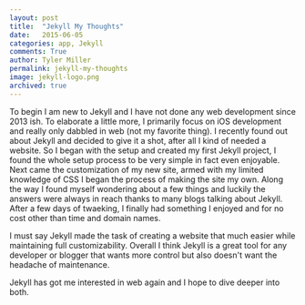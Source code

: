 ```yaml
---
layout: post
title:  "Jekyll My Thoughts"
date:   2015-06-05 
categories: app, Jekyll 
comments: True
author: Tyler Miller
permalink: jekyll-my-thoughts
image: jekyll-logo.png
archived: true
---
```

To begin I am new to Jekyll and I have not done any web development since 2013 ish. To elaborate a little more, I primarily focus on iOS development and really only dabbled in web (not my favorite thing). I recently found out about Jekyll and decided to give it a shot, after all I kind of needed a website. So I began with the setup and created my first Jekyll project, I found the whole setup process to be very simple in fact even enjoyable. Next came the customization of my new site, armed with my limited knowledge of CSS I began the process of making the site my own. Along the way I found myself wondering about a few things and luckily the answers were always in reach thanks to many blogs talking about Jekyll. After a few days of twaeking, I finally had something I enjoyed and for no cost other than time and domain names.   
  
  
I must say Jekyll made the task of creating a website that much easier while maintaining full customizability. Overall I think Jekyll is a great tool for any developer or blogger that wants more control but also doesn't want the headache of maintenance.    
  
  
Jekyll has got me interested in web again and I hope to dive deeper into both. 